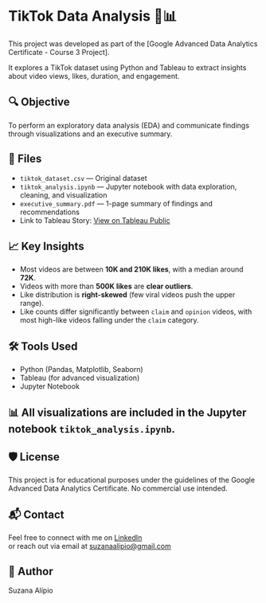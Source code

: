 # TikTok Data Analysis 📱📊

This project was developed as part of the [Google Advanced Data Analytics Certificate - Course 3 Project].

It explores a TikTok dataset using Python and Tableau to extract insights about video views, likes, duration, and engagement.

## 🔍 Objective
To perform an exploratory data analysis (EDA) and communicate findings through visualizations and an executive summary.

## 📂 Files
- `tiktok_dataset.csv` — Original dataset
- `tiktok_analysis.ipynb` — Jupyter notebook with data exploration, cleaning, and visualization
- `executive_summary.pdf` — 1-page summary of findings and recommendations
- Link to Tableau Story: [View on Tableau Public](https://public.tableau.com/shared/43JHKCSBP?:display_count=n&:origin=viz_share_link)


## 📈 Key Insights
- Most videos are between **10K and 210K likes**, with a median around **72K**.
- Videos with more than **500K likes** are **clear outliers**.
- Like distribution is **right-skewed** (few viral videos push the upper range).
- Like counts differ significantly between `claim` and `opinion` videos, with most high-like videos falling under the `claim` category.

## 🛠 Tools Used
- Python (Pandas, Matplotlib, Seaborn)
- Tableau (for advanced visualization)
- Jupyter Notebook

## 📊 All visualizations are included in the Jupyter notebook `tiktok_analysis.ipynb`.

## 🛡️ License
This project is for educational purposes under the guidelines of the Google Advanced Data Analytics Certificate. No commercial use intended.

## 📬 Contact
Feel free to connect with me on [LinkedIn](https://www.linkedin.com/in/suzanaalipio)  
or reach out via email at suzanaalipio@gmail.com

## 🙋 Author
Suzana Alípio
